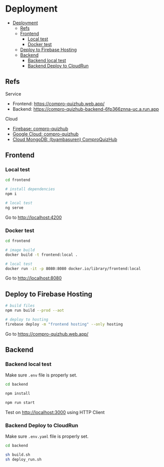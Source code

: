 # Deployment

- [Deployment](#deployment)
  - [Refs](#refs)
  - [Frontend](#frontend)
    - [Local test](#local-test)
    - [Docker test](#docker-test)
  - [Deploy to Firebase Hosting](#deploy-to-firebase-hosting)
  - [Backend](#backend)
    - [Backend local test](#backend-local-test)
    - [Backend Deploy to CloudRun](#backend-deploy-to-cloudrun)

## Refs

Service

- Frontend: <https://compro-quizhub.web.app/>
- Backend: <https://compro-quizhub-backend-6fp366znna-uc.a.run.app>

Cloud

- [Firebase: compro-quizhub](https://console.firebase.google.com/u/0/project/compro-quizhub)
- [Google Cloud: compro-quizhub](https://console.cloud.google.com/run?project=compro-quizhub)
- [Cloud MongoDB: (byambasuren) ComproQuizHub](https://cloud.mongodb.com/v2/64484914b197ca7842575f91#/serverless/detail/ComproQuizHub)

## Frontend

### Local test

```sh
cd frontend

# install dependencies
npm i

# local test
ng serve
```

Go to <http://localhost:4200>

### Docker test

```sh
cd frontend

# image build
docker build -t frontend:local .

# local test
docker run -it -p 8080:8080 docker.io/library/frontend:local
```

Go to <http://localhost:8080>

## Deploy to Firebase Hosting

```sh
# build files
npm run build --prod --aot

# deploy to hosting
firebase deploy -m "frontend hosting" --only hosting
```

Go to <https://compro-quizhub.web.app/>

## Backend

### Backend local test

Make sure `.env` file is properly set.

```sh
cd backend

npm install

npm run start
```

Test on <http://localhost:3000> using HTTP Client

### Backend Deploy to CloudRun

Make sure `.env.yaml` file is properly set.

```sh
cd backend

sh build.sh
sh deploy_run.sh
```
